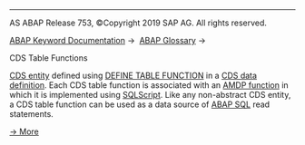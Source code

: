   

* * *

AS ABAP Release 753, ©Copyright 2019 SAP AG. All rights reserved.

[ABAP Keyword Documentation](javascript:call_link\('abenabap.htm'\)) →  [ABAP Glossary](javascript:call_link\('abenabap_glossary.htm'\)) → 

CDS Table Functions

[CDS entity](javascript:call_link\('abencds_entity_glosry.htm'\) "Glossary Entry") defined using [DEFINE TABLE FUNCTION](javascript:call_link\('abencds_f1_define_table_function.htm'\)) in a [CDS data definition](javascript:call_link\('abencds_data_definition_glosry.htm'\) "Glossary Entry"). Each CDS table function is associated with an [AMDP function](javascript:call_link\('abenamdp_function_glosry.htm'\) "Glossary Entry") in which it is implemented using [SQLScript](javascript:call_link\('abensql_script_glosry.htm'\) "Glossary Entry"). Like any non-abstract CDS entity, a CDS table function can be used as a data source of [ABAP SQL](javascript:call_link\('abenopen_sql_glosry.htm'\) "Glossary Entry") read statements.

[→ More](javascript:call_link\('abenddic_cds_table_functions.htm'\))